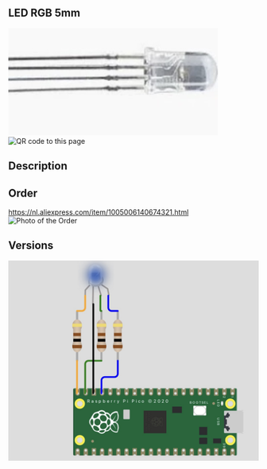 ## LED RGB 5mm

<img src="LED RGB_Photo.jpg" alt="Photo of the component">
<img src="LED RGB_QR_code.jpg" alt="QR code to this page" width="80" height="80">

## Description

## Order
<a href="https://nl.aliexpress.com/item/1005006140674321.html">https://nl.aliexpress.com/item/1005006140674321.html</a>
<img src="LED RGB_Order.jpg" alt="Photo of the Order">

##  Versions

<img src="LED RGB_Wiring.jpg" alt="Wiring" >

